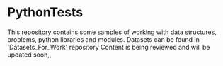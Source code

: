 # PythonTests

This repository contains some samples of working with data structures, problems, python libraries and modules. 
Datasets can be found in 'Datasets_For_Work' repository
Content is being reviewed and will be updated soon,,
